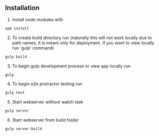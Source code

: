 ## Installation
1) Install node modules with
```bash
npm install
```

2) To create build directory run (naturally this will not work locally due to path names, it is meant only for deployment. If you want to view locally run 'gulp' command)
```bash
gulp build
```
3) To begin gulp development process or view app locally run
```bash
gulp
```
4) To begin e2e protractor testing run
```bash
gulp test
```

5) Start webserver without watch task
```bash
gulp server
```

6) Start webserver from build folder
```bash
gulp server-build
```

